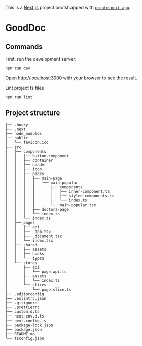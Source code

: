 This is a [Next.js](https://nextjs.org/) project bootstrapped with [`create-next-app`](https://github.com/vercel/next.js/tree/canary/packages/create-next-app).

# GoodDoc

## Commands

First, run the development server:

```bash
npm run dev
```
Open [http://localhost:3000](http://localhost:3000) with your browser to see the result.

Lint project ts files
```bash
npm run lint
```

## Project structure

```
├── .husky
├── .next
├── node_modules
├── public
│   └── favicon.ico
├── src
│   ├── components
│   │   ├── button-component
│   │   ├── container
│   │   ├── header
│   │   ├── icon
│   │   ├── pages
│   │   │   ├── main-page
│   │   │   │   └── main-popular
│   │   │   │       ├── components
│   │   │   │       │   ├── inner-component.ts
│   │   │   │       │   ├── styled-components.ts
│   │   │   │       │   └── index.ts
│   │   │   │       └── main-popular.tsx
│   │   │   ├── doctors-page
│   │   │   └── index.ts
│   │   └── index.ts
│   ├── pages
│   │   ├── api
│   │   ├── _app.tsx
│   │   ├── _document.tsx
│   │   └── index.tsx
│   ├── shared
│   │   ├── assets
│   │   ├── hooks
│   │   └── types
│   └── stores
│       ├── api
│       │   └── page.api.ts
│       ├── assets
│       │   └── index.ts
│       └── slices
│           └── page.slice.ts
├── .editorconfig
├── .eslintrc.json
├── .gitignore
├── .prettierrc
├── custom.d.ts
├── next-env.d.ts
├── next.config.js
├── package-lock.json
├── package.json
├── README.md
└── tsconfig.json
```
